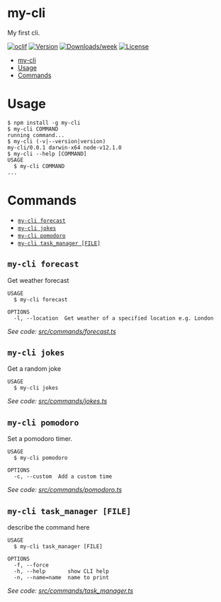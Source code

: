 # my-cli

My first cli.

[![oclif](https://img.shields.io/badge/cli-oclif-brightgreen.svg)](https://oclif.io)
[![Version](https://img.shields.io/npm/v/my-cli.svg)](https://npmjs.org/package/my-cli)
[![Downloads/week](https://img.shields.io/npm/dw/my-cli.svg)](https://npmjs.org/package/my-cli)
[![License](https://img.shields.io/npm/l/my-cli.svg)](https://github.com/TaniyaAmidon//blob/master/package.json)

<!-- toc -->
* [my-cli](#my-cli)
* [Usage](#usage)
* [Commands](#commands)
<!-- tocstop -->

# Usage

<!-- usage -->
```sh-session
$ npm install -g my-cli
$ my-cli COMMAND
running command...
$ my-cli (-v|--version|version)
my-cli/0.0.1 darwin-x64 node-v12.1.0
$ my-cli --help [COMMAND]
USAGE
  $ my-cli COMMAND
...
```
<!-- usagestop -->

# Commands

<!-- commands -->
* [`my-cli forecast`](#my-cli-forecast)
* [`my-cli jokes`](#my-cli-jokes)
* [`my-cli pomodoro`](#my-cli-pomodoro)
* [`my-cli task_manager [FILE]`](#my-cli-task_manager-file)

## `my-cli forecast`

Get weather forecast

```
USAGE
  $ my-cli forecast

OPTIONS
  -l, --location  Get weather of a specified location e.g. London
```

_See code: [src/commands/forecast.ts](https://github.com/TaniyaAmidon/cli-tool/blob/v0.0.1/src/commands/forecast.ts)_

## `my-cli jokes`

Get a random joke

```
USAGE
  $ my-cli jokes
```

_See code: [src/commands/jokes.ts](https://github.com/TaniyaAmidon/cli-tool/blob/v0.0.1/src/commands/jokes.ts)_

## `my-cli pomodoro`

Set a pomodoro timer.

```
USAGE
  $ my-cli pomodoro

OPTIONS
  -c, --custom  Add a custom time
```

_See code: [src/commands/pomodoro.ts](https://github.com/TaniyaAmidon/cli-tool/blob/v0.0.1/src/commands/pomodoro.ts)_

## `my-cli task_manager [FILE]`

describe the command here

```
USAGE
  $ my-cli task_manager [FILE]

OPTIONS
  -f, --force
  -h, --help       show CLI help
  -n, --name=name  name to print
```

_See code: [src/commands/task_manager.ts](https://github.com/TaniyaAmidon/cli-tool/blob/v0.0.1/src/commands/task_manager.ts)_
<!-- commandsstop -->
